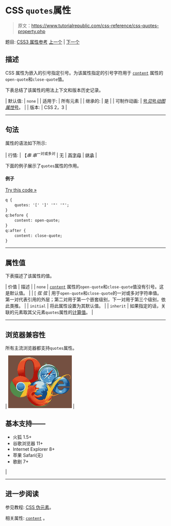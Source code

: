 # CSS `quotes`属性

> 原文：<https://www.tutorialrepublic.com/css-reference/css-quotes-property.php>

题目: [CSS3 属性参考](css3-properties.php) [上一个](css-position-property.php) | [下一个](css3-resize-property.php)

## 描述

CSS 属性为嵌入的引号指定引号。为该属性指定的引号字符用于 [`content`](css-content-property.php) 属性的`open-quote`和`close-quote`值。

下表总结了该属性的用法上下文和版本历史记录。

| 默认值: | `none` |
| 适用于: | 所有元素 |
| 继承的: | 是 |
| 可制作动画: | [号*见*号*动图属性*号](css-animatable-properties.php)。 |
| 版本: | CSS 2，3 |

* * *

## 句法

属性的语法如下所示:

| 行情: | 【*串* *串*<sup>一对或多对</sup> &#124; 无 &#124; [首字母](../definitions.php#initial) &#124; [继承](../definitions.php#inherit) |

下面的例子展示了`quotes`属性的作用。

#### 例子

[Try this code »](../codelab.php?topic=css&file=quotes-property "Try this code using online Editor")

```
q {
    quotes: '[' ']' '"' '"';
}
q:before {
    content: open-quote;
}
q:after {
    content: close-quote;
}
```

* * *

## 属性值

下表描述了该属性的值。

| 价值 | 描述 |
| `none` | [`content`](css-content-property.php) 属性的`open-quote`和`close-quote`值没有引号。这是默认值。 |
| [ *弦* *弦* | 用于`open-quote`和`close-quote`的一对或多对字符串值。第一对代表引用的外层；第二对用于第一个嵌套级别，下一对用于第三个级别，依此类推。 |
| `initial` | 将此属性设置为其默认值。 |
| `inherit` | 如果指定的话，关联的元素取其父元素`quotes`属性的[计算值](../definitions.php#computed-value)。 |

* * *

## 浏览器兼容性

所有主流浏览器都支持`quotes`属性。

| ![Browsers Icon](img/e9331123c77668c1832e541c2fca1002.png) | 

## 基本支持——

*   火狐 1.5+
*   谷歌浏览器 11+
*   Internet Explorer 8+
*   苹果 Safari(无)
*   歌剧 7+

 |

* * *

## 进一步阅读

参见教程: [CSS 伪元素](../css-tutorial/css-pseudo-elements.php)。

相关属性: [`content`](css-content-property.php) 。